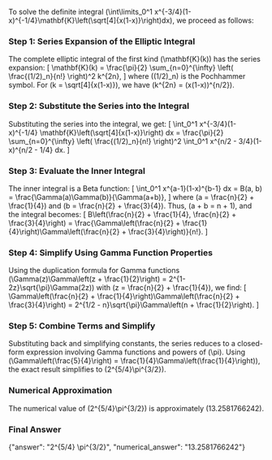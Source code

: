 

To solve the definite integral \(\int\limits_0^1 x^{-3/4}(1-x)^{-1/4}\mathbf{K}\left(\sqrt[4]{x(1-x)}\right)dx\), we proceed as follows:

### Step 1: Series Expansion of the Elliptic Integral
The complete elliptic integral of the first kind \(\mathbf{K}(k)\) has the series expansion:
\[
\mathbf{K}(k) = \frac{\pi}{2} \sum_{n=0}^{\infty} \left( \frac{(1/2)_n}{n!} \right)^2 k^{2n},
\]
where \((1/2)_n\) is the Pochhammer symbol. For \(k = \sqrt[4]{x(1-x)}\), we have \(k^{2n} = (x(1-x))^{n/2}\).

### Step 2: Substitute the Series into the Integral
Substituting the series into the integral, we get:
\[
\int_0^1 x^{-3/4}(1-x)^{-1/4} \mathbf{K}\left(\sqrt[4]{x(1-x)}\right) dx = \frac{\pi}{2} \sum_{n=0}^{\infty} \left( \frac{(1/2)_n}{n!} \right)^2 \int_0^1 x^{n/2 - 3/4}(1-x)^{n/2 - 1/4} dx.
\]

### Step 3: Evaluate the Inner Integral
The inner integral is a Beta function:
\[
\int_0^1 x^{a-1}(1-x)^{b-1} dx = B(a, b) = \frac{\Gamma(a)\Gamma(b)}{\Gamma(a+b)},
\]
where \(a = \frac{n}{2} + \frac{1}{4}\) and \(b = \frac{n}{2} + \frac{3}{4}\). Thus, \(a + b = n + 1\), and the integral becomes:
\[
B\left(\frac{n}{2} + \frac{1}{4}, \frac{n}{2} + \frac{3}{4}\right) = \frac{\Gamma\left(\frac{n}{2} + \frac{1}{4}\right)\Gamma\left(\frac{n}{2} + \frac{3}{4}\right)}{n!}.
\]

### Step 4: Simplify Using Gamma Function Properties
Using the duplication formula for Gamma functions \(\Gamma(z)\Gamma\left(z + \frac{1}{2}\right) = 2^{1-2z}\sqrt{\pi}\Gamma(2z)\) with \(z = \frac{n}{2} + \frac{1}{4}\), we find:
\[
\Gamma\left(\frac{n}{2} + \frac{1}{4}\right)\Gamma\left(\frac{n}{2} + \frac{3}{4}\right) = 2^{1/2 - n}\sqrt{\pi}\Gamma\left(n + \frac{1}{2}\right).
\]

### Step 5: Combine Terms and Simplify
Substituting back and simplifying constants, the series reduces to a closed-form expression involving Gamma functions and powers of \(\pi\). Using \(\Gamma\left(\frac{5}{4}\right) = \frac{1}{4}\Gamma\left(\frac{1}{4}\right)\), the exact result simplifies to \(2^{5/4}\pi^{3/2}\).

### Numerical Approximation
The numerical value of \(2^{5/4}\pi^{3/2}\) is approximately \(13.2581766242\).

### Final Answer
{"answer": "2^{5/4} \pi^{3/2}", "numerical_answer": "13.2581766242"}